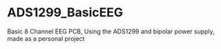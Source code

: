 # ADS1299_BasicEEG
Basic 8 Channel EEG PCB, Using the ADS1299 and bipolar power supply, made as a personal project

